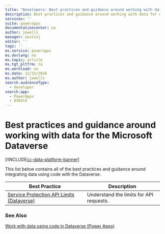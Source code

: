 ```yaml
---
title: "Developers: Best practices and guidance around working with data for the Microsoft Dataverse | Microsoft Docs"
description: Best practices and guidance around working with data for developers of the Microsoft Dataverse in Power Apps.
services: ''
suite: powerapps
documentationcenter: na
author: jowells
manager: austinj
editor: ''
tags: ''
ms.service: powerapps
ms.devlang: na
ms.topic: article
ms.tgt_pltfrm: na
ms.workload: na
ms.date: 12/12/2018
ms.author: jowells
search.audienceType: 
  - developer
search.app: 
  - PowerApps
  - D365CE
---
```


# Best practices and guidance around working with data for the Microsoft Dataverse

[!INCLUDE[cc-data-platform-banner](../../../../includes/cc-data-platform-banner.md)]

This list below contains all of the best practices and guidance around integrating data using code with the Dataverse.

|Best Practice  |Description  |
|---------|---------|
|[Service Protection API Limits (Dataverse)](../../api-limits.md)     |Understand the limits for API requests.         |

### See Also
[Work with data using code in Dataverse (Power Apps)](../../work-with-data-cds.md)<br />
